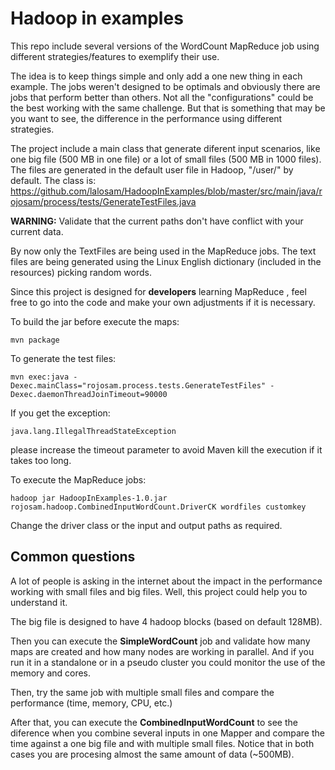 # Hadoop in examples

This repo include several versions of the WordCount MapReduce job using different strategies/features to exemplify their use.

The idea is to keep things simple and only add a one new thing in each example. The jobs weren't designed to be optimals and obviously there are jobs that perform better than others. Not all the "configurations" could be the best working with the same challenge. But that is something that may be you want to see, the difference in the performance using different strategies.

The project include a main class that generate diferent input scenarios, like one big file (500 MB in one file) or a lot of small files (500 MB in 1000 files). The files are generated in the default user file in Hadoop, "/user/<username>" by default. The class is: https://github.com/lalosam/HadoopInExamples/blob/master/src/main/java/rojosam/process/tests/GenerateTestFiles.java

**WARNING:** Validate that the current paths don't have conflict with your current data.

By now only the TextFiles are being used in the MapReduce jobs. The text files are being generated using the Linux English dictionary (included in the resources) picking random words.

Since this project is designed for **developers** learning MapReduce , feel free to go into the code and make your own adjustments if it is necessary.

To build the jar before execute the maps:

```
mvn package
```

To generate the test files:

```
mvn exec:java -Dexec.mainClass="rojosam.process.tests.GenerateTestFiles" -Dexec.daemonThreadJoinTimeout=90000
```
If you get the exception:

```
java.lang.IllegalThreadStateException
```
please increase the timeout parameter to avoid Maven kill the execution if it takes too long.

To execute the MapReduce jobs:

```
hadoop jar HadoopInExamples-1.0.jar rojosam.hadoop.CombinedInputWordCount.DriverCK wordfiles customkey
```

Change the driver class or the input and output paths as required.


## Common questions

A lot of people is asking in the internet about the impact in the performance working with small files and big files. Well, this project could help you to understand it.

The big file is designed to have 4 hadoop blocks (based on default 128MB).

Then you can execute the **SimpleWordCount** job and validate how many maps are created and how many nodes are working in parallel. And if you run it in a standalone or in a pseudo cluster you could monitor the use of the memory and cores.

Then, try the same job with multiple small files and compare the performance (time, memory, CPU, etc.)

After that, you can execute the **CombinedInputWordCount** to see the diference when you combine several inputs in one Mapper and compare the time against a one big file and with multiple small files. Notice that in both cases you are procesing almost the same amount of data (~500MB).




